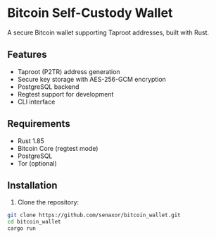 # Bitcoin Self-Custody Wallet

A secure Bitcoin wallet supporting Taproot addresses, built with Rust.

## Features

- Taproot (P2TR) address generation
- Secure key storage with AES-256-GCM encryption
- PostgreSQL backend
- Regtest support for development
- CLI interface

## Requirements

- Rust 1.85
- Bitcoin Core (regtest mode)
- PostgreSQL
- Tor (optional)

## Installation

1. Clone the repository:
```bash
git clone https://github.com/senaxor/bitcoin_wallet.git
cd bitcoin_wallet
cargo run